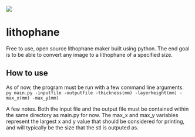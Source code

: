 ![](https://github.com/michaelpineirocode/lithophane/blob/main/images/blog_eye_flashes_1932x862.jpg)

# lithophane

Free to use, open source lithophane maker built using python. The end goal is to be able to convert any image to a lithophane of a specified size.

## How to use

As of now, the program must be run with a few command line arguments.  
``` py main.py -inputfile -outputfile -thickness(mm) -layerheight(mm) -max_x(mm) -max_y(mm) ```

A few notes. Both the input file and the output file must be contained within the same directory as main.py for now. The max_x and max_y variables represent the largest x and y value that should be considered for printing, and will typically be the size that the stl is outputed as.

